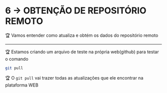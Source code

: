 # 6 → OBTENÇÃO DE REPOSITÓRIO REMOTO

🏆 Vamos entender como atualiza e obtém os dados do repositório remoto


---

🏆 Estamos criando um arquivo de teste na própria web(github) para testar o comando 

```bash
git pull
```


🏆 O `git pull` vai trazer todas as atualizações que ele encontrar na plataforma WEB

